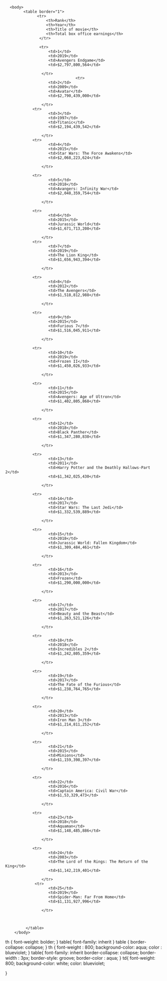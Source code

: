 <!DOCTYPE html>
<html>
      <head>
          <link rel="stylesheet" href="style-movie.css"> 
      </head>

      <body>
            <table border="1">
                  <tr>
                      <th>Rank</th>
                      <th>Year</th>
                      <th>Title of movie</th>
                      <th>Total box office earnings</th>
                   </tr>
                   
                   <tr>
                       <td>1</td>
                       <td>2019</td>
                       <td>Avengers Endgame</td>
                       <td>$2,797,800,564</td>
                       
                    </tr>
                                   <tr>
                       <td>2</td>
                       <td>2009</td>
                       <td>Avatar</td>
                       <td>$2,790,439,000</td>
                       
                    </tr>
                <tr>
                       <td>3</td>
                       <td>1997</td>
                       <td>Titanic</td>
                       <td>$2,194,439,542</td>
                       
                    </tr>
                <tr>
                       <td>4</td>
                       <td>2015</td>
                       <td>Star Wars: The Force Awakens</td>
                       <td>$2,068,223,624</td>
                       
                    </tr>
                         
                <tr>
                       <td>5</td>
                       <td>2018</td>
                       <td>Avangers: Infinity War</td>
                       <td>$2,048,359,754</td>
                       
                    </tr>
                         
                <tr>
                       <td>6</td>
                       <td>2015</td>
                       <td>Jurassic World</td>
                       <td>$1,671,713,208</td>
                       
                    </tr>
                <tr>
                       <td>7</td>
                       <td>2019</td>
                       <td>The Lion King</td>
                       <td>$1,656,943,394</td>
                       
                    </tr>
                         
                <tr>
                       <td>8</td>
                       <td>2012</td>
                       <td>The Avengers</td>
                       <td>$1,518,812,988</td>
                       
                    </tr>
                         
                <tr>
                       <td>9</td>
                       <td>2015</td>
                       <td>Furious 7</td>
                       <td>$1,516,045,911</td>
                       
                    </tr>
                         
                <tr>
                       <td>10</td>
                       <td>2019</td>
                       <td>Frozen II</td>
                       <td>$1,450,026,933</td>
                       
                    </tr>
                         
                <tr>
                       <td>11</td>
                       <td>2015</td>
                       <td>Avengers: Age of Ultron</td>
                       <td>$1,402,805,868</td>
                       
                    </tr>
                         
                <tr>
                       <td>12</td>
                       <td>2018</td>
                       <td>Black Panther</td>
                       <td>$1,347,280,838</td>
                       
                    </tr>
                         
                <tr>
                       <td>13</td>
                       <td>2011</td>
                       <td>Harry Potter and the Deathly Hallows-Part 2</td>
                       <td>$1,342,025,430</td>
                       
                    </tr>
                         
                <tr>
                       <td>14</td>
                       <td>2017</td>
                       <td>Star Wars: The Last Jedi</td>
                       <td>$1,332,539,889</td>
                       
                    </tr>
                         
                <tr>
                       <td>15</td>
                       <td>2018</td>
                       <td>Jurassic World: Fallen Kingdom</td>
                       <td>$1,309,484,461</td>
                       
                    </tr>
                         
                <tr>
                       <td>16</td>
                       <td>2013</td>
                       <td>Frozen</td>
                       <td>$1,290,000,000</td>
                       
                    </tr>
                         
                <tr>
                       <td>17</td>
                       <td>2017</td>
                       <td>Beauty and the Beast</td>
                       <td>$1,263,521,126</td>
                       
                    </tr>
                         
                <tr>
                       <td>18</td>
                       <td>2018</td>
                       <td>Incredibles 2</td>
                       <td>$1,242,805,359</td>
                       
                    </tr>
                         
                <tr>
                       <td>19</td>
                       <td>2017</td>
                       <td>The Fate of the Furious</td>
                       <td>$1,238,764,765</td>
                       
                    </tr>
                         
                <tr>
                       <td>20</td>
                       <td>2013</td>
                       <td>Iron Man 3</td>
                       <td>$1,214,811,252</td>
                       
                    </tr>
                         
                <tr>
                       <td>21</td>
                       <td>2015</td>
                       <td>Minions</td>
                       <td>$1,159,398,397</td>
                       
                    </tr>
                         
                <tr>
                       <td>22</td>
                       <td>2016</td>
                       <td>Captain America: Civil War</td>
                       <td>$1,53,329,473</td>
                       
                    </tr>
                         
                <tr>
                       <td>23</td>
                       <td>2018</td>
                       <td>Aquaman</td>
                       <td>$1,148,485,886</td>
                       
                    </tr>
                         
                <tr>
                       <td>24</td>
                       <td>2003</td>
                       <td>The Lord of the Rings: The Return of the King</td>
                       <td>$1,142,219,401</td>
                       
                    </tr>
                 <tr>
                       <td>25</td>
                       <td>2019</td>
                       <td>Spider-Man: Far From Home</td>
                       <td>$1,131,927,996</td>
                       
                    </tr>
                         
                         
                                    
             </table>
        </body>
</html

th {
     font-weight: bolder;
}
table{
     font-family: inherit
}
table {
    border-collapse: collapse;
}
th {
    font-weight     : 800;
    background-color: aqua;
    color           : blueviolet;
}
table{
      font-family: inherit
      border-collapse: collapse;
      border-width   : 3px;
      border-style: groove;
      border-color   : aqua;
}
td{ font-weight: 800;
    background-color: white;
    color: blueviolet;
     
}

